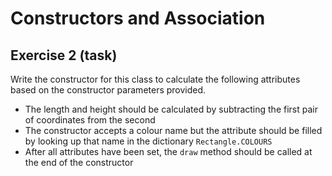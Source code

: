 # Constructors and Association

## Exercise 2 (task)

Write the constructor for this class to calculate the following attributes based on the constructor parameters provided.

- The length and height should be calculated by subtracting the first pair of coordinates from the second
- The constructor accepts a colour name but the attribute should be filled by looking up that name in the dictionary
  `Rectangle.COLOURS`
- After all attributes have been set, the `draw` method should be called at the end of the constructor
